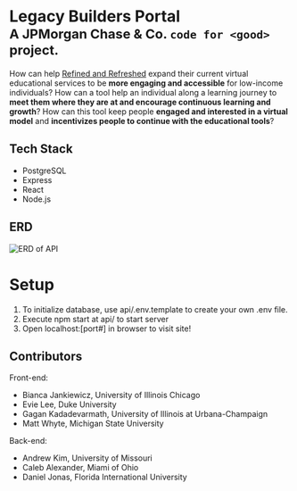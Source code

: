 # Legacy Builders Portal<br><sup>A JPMorgan Chase & Co. `code for <good>` project.</sup>
How can help [Refined and Refreshed](https://www.refinedrefreshedinc.org/) expand their current virtual educational services to be **more engaging and accessible** for low-income individuals? How can a tool help an individual along a learning journey to **meet them where they are at and encourage continuous learning and growth**? How can this tool keep people **engaged and interested in a virtual model** and **incentivizes people to continue with the educational tools**?

## Tech Stack
 - PostgreSQL
 - Express
 - React
 - Node.js

## ERD
![ERD of API](https://github.com/cfgchicago22/team-2/blob/main/ERD%20API.png)


# Setup
 1. To initialize database, use api/.env.template to create your own .env file.
 2. Execute npm start at api/ to start server 
 3. Open localhost:[port#] in browser to visit site!


## Contributors
Front-end:
- Bianca Jankiewicz, University of Illinois Chicago
- Evie Lee, Duke University
- Gagan Kadadevarmath, University of Illinois at Urbana-Champaign
- Matt Whyte, Michigan State University

Back-end:
- Andrew Kim, University of Missouri
- Caleb Alexander, Miami of Ohio
- Daniel Jonas, Florida International University

